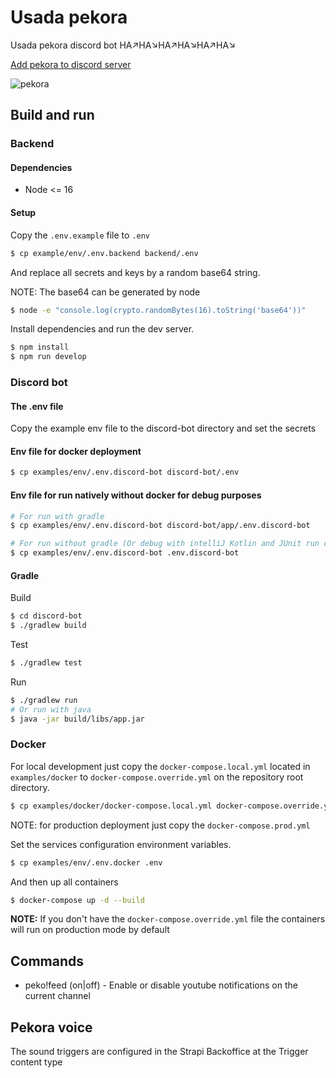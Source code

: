 # Usada pekora
Usada pekora discord bot HA↗HA↘HA↗HA↘HA↗HA↘

[Add pekora to discord server](https://discord.com/api/oauth2/authorize?client_id=755159995720532028&permissions=3668032&scope=bot)

![pekora](https://64.media.tumblr.com/5c773af807b50ce0f223032570aae9fe/8c875e418b8e2de3-1e/s512x512u_c1/1eb8ddee17e52516a4e1f697715ef03ddb86424a.png)

## Build and run

### Backend

#### Dependencies

* Node <= 16

#### Setup

Copy the ```.env.example``` file to ```.env```

```sh
$ cp example/env/.env.backend backend/.env
```

And replace all secrets and keys by a random base64 string.

NOTE: The base64 can be generated by node

```sh
$ node -e "console.log(crypto.randomBytes(16).toString('base64'))"
```

Install dependencies and run the dev server.

```sh
$ npm install
$ npm run develop
```

### Discord bot

#### The .env file
Copy the example env file to the discord-bot directory and set the secrets

#### Env file for docker deployment
```sh
$ cp examples/env/.env.discord-bot discord-bot/.env
```

#### Env file for run natively without docker for debug purposes 
```sh
# For run with gradle
$ cp examples/env/.env.discord-bot discord-bot/app/.env.discord-bot

# For run without gradle (Or debug with intelliJ Kotlin and JUnit run configurations)
$ cp examples/env/.env.discord-bot .env.discord-bot
```

#### Gradle

Build

```sh
$ cd discord-bot
$ ./gradlew build
```

Test

```sh
$ ./gradlew test
```

Run

```sh
$ ./gradlew run
# Or run with java
$ java -jar build/libs/app.jar
```

### Docker

For local development just copy the ```docker-compose.local.yml``` located in ```examples/docker``` to ```docker-compose.override.yml``` on the repository root directory.
```sh
$ cp examples/docker/docker-compose.local.yml docker-compose.override.yml
```
NOTE: for production deployment just copy the ```docker-compose.prod.yml```

Set the services configuration environment variables.
```sh
$ cp examples/env/.env.docker .env
```

And then up all containers
```sh
$ docker-compose up -d --build
```

**NOTE:** If you don't have the ```docker-compose.override.yml``` file the containers will run on production mode by default

## Commands
* peko!feed (on|off) - Enable or disable youtube notifications on the current channel

## Pekora voice
The sound triggers are configured in the Strapi Backoffice at the Trigger content type
